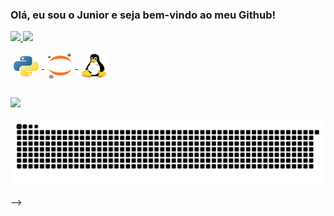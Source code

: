 ### Olá, eu sou o Junior e seja bem-vindo ao meu Github!

 <div>
  <a href="https://github.com/in-seixas">
  <img height="180em" src="https://github-readme-stats.vercel.app/api?username=in-seixas&show_icons=true&theme=dark&include_all_commits=true&count_private=true"/>
  <img height="180em" src="https://github-readme-stats.vercel.app/api/top-langs/?username=in-seixas&layout=compact&langs_count=7&theme=dark"/>
</div>
<div style="display: inline_block"><br>
    <img align="center" alt="Rafa-Python" height="40" width="50" src="https://raw.githubusercontent.com/devicons/devicon/master/icons/python/python-original.svg">
    <img align="center" alt="Rafa-Python" height="40" width="50" src="https://raw.githubusercontent.com/devicons/devicon/master/icons/jupyter/jupyter-original.svg">
    <img align="center" alt="Rafa-Python" height="40" width="50" src="https://raw.githubusercontent.com/devicons/devicon/master/icons/linux/linux-original.svg">
</div>
  
##


<div> 
  <a href="https://www.linkedin.com/in/gessualdo-seixas-oliveira-junior-4861b975/" target="_blank"><img src="https://img.shields.io/badge/-LinkedIn-%230077B5?style=for-the-badge&logo=linkedin&logoColor=white" target="_blank"></a> 
  
   ![Snake animation](https://github.com/in-seixas/in-seixas/blob/output/github-contribution-grid-snake.svg)

 
</div>
 

-->
